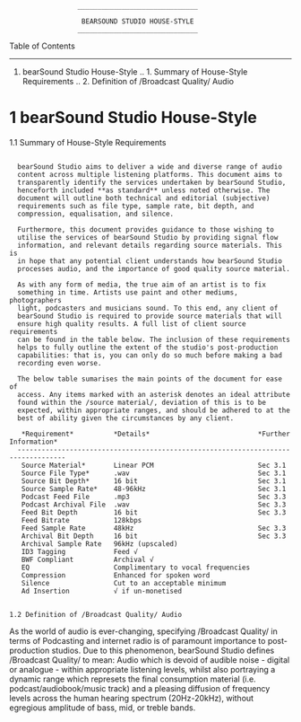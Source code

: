                     ______________________________

                      BEARSOUND STUDIO HOUSE-STYLE
                     ______________________________


Table of Contents
_________________

1. bearSound Studio House-Style
.. 1. Summary of House-Style Requirements
.. 2. Definition of /Broadcast Quality/ Audio


1 bearSound Studio House-Style
==============================

1.1 Summary of House-Style Requirements
~~~~~~~~~~~~~~~~~~~~~~~~~~~~~~~~~~~~~~~

  bearSound Studio aims to deliver a wide and diverse range of audio
  content across multiple listening platforms. This document aims to
  transparently identify the services undertaken by bearSound Studio,
  henceforth included **as standard** unless noted otherwise. The
  document will outline both technical and editorial (subjective)
  requirements such as file type, sample rate, bit depth, and
  compression, equalisation, and silence.

  Furthermore, this document provides guidance to those wishing to
  utilise the services of bearSound Studio by providing signal flow
  information, and relevant details regarding source materials. This is
  in hope that any potential client understands how bearSound Studio
  processes audio, and the importance of good quality source material.

  As with any form of media, the true aim of an artist is to fix
  something in time. Artists use paint and other mediums, photographers
  light, podcasters and musicians sound. To this end, any client of
  bearSound Studio is required to provide source materials that will
  ensure high quality results. A full list of client source requirements
  can be found in the table below. The inclusion of these requirements
  helps to fully outline the extent of the studio's post-production
  capabilities: that is, you can only do so much before making a bad
  recording even worse.

  The below table sumarises the main points of the document for ease of
  access. Any items marked with an asterisk denotes an ideal attribute
  found within the /source material/, deviation of this is to be
  expected, within appropriate ranges, and should be adhered to at the
  best of ability given the circumstances by any client.

   *Requirement*          *Details*                           *Further Information* 
  ----------------------------------------------------------------------------------
   Source Material*       Linear PCM                          Sec 3.1               
   Source File Type*      .wav                                Sec 3.1               
   Source Bit Depth*      16 bit                              Sec 3.1               
   Source Sample Rate*    48-96kHz                            Sec 3.1               
   Podcast Feed File      .mp3                                Sec 3.3               
   Podcast Archival File  .wav                                Sec 3.3               
   Feed Bit Depth         16 bit                              Sec 3.3               
   Feed Bitrate           128kbps                                                   
   Feed Sample Rate       48kHz                               Sec 3.3               
   Archival Bit Depth     16 bit                              Sec 3.3               
   Archival Sample Rate   96kHz (upscaled)                                          
   ID3 Tagging            Feed √                                                    
   BWF Compliant          Archival √                                                
   EQ                     Complimentary to vocal frequencies                        
   Compression            Enhanced for spoken word                                  
   Silence                Cut to an acceptable minimum                              
   Ad Insertion           √ if un-monetised                                         


1.2 Definition of /Broadcast Quality/ Audio
~~~~~~~~~~~~~~~~~~~~~~~~~~~~~~~~~~~~~~~~~~~

  As the world of audio is ever-changing, specifying /Broadcast Quality/
  in terms of Podcasting and internet radio is of paramount importance
  to post-production studios. Due to this phenomenon, bearSound Studio
  defines /Broadcast Quality/ to mean:
        Audio which is devoid of audible noise - digital or
        analogue - within appropriate listening levels, whilst
        also portraying a dynamic range which represets the final
        consumption material (i.e. podcast/audiobook/music track)
        and a pleasing diffusion of frequency levels across the
        human hearing spectrum (20Hz-20kHz), without egregious
        amplitude of bass, mid, or treble bands.
